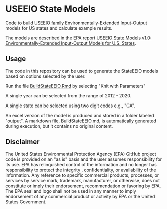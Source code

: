 # USEEIO State Models
Code to build [USEEIO family](https://www.epa.gov/land-research/us-environmentally-extended-input-output-useeio-models) Environmentally-Extended Input-Output models for US states and calculate example results.

The models are described in the EPA report [USEEIO State Models v1.0: Environmentally-Extended Input-Output Models for U.S. States](https://cfpub.epa.gov/si/si_public_search_results.cfm?simpleSearch=0&showCriteria=2&sortBy=pubDate&searchAll=useeio+state+models&TIMSType=Published+Report&dateBeginPublishedPresented=).

## Usage

The code in this repository can be used to generate the StateEEIO models based on options selected by the user.

Run the file [BuildStateEEIO.Rmd](BuildStateEEIO.rmd) by selecting "Knit with Parameters"

A single year can be selected from the range of 2012 - 2020.

A single state can be selected using two digit codes e.g., "GA".

An excel version of the model is produced and stored in a folder labeled "output". A markdown file, BuildStateEEIO.md, is automatically generated during execution, but it contains no original content.

## Disclaimer
The United States Environmental Protection Agency (EPA) GitHub project code is provided on an "as is" basis and the user assumes responsibility for its use. EPA has relinquished control of the information and no longer has responsibility to protect the integrity , confidentiality, or availability of the information.  Any reference to specific commercial products, processes, or services by service mark, trademark, manufacturer, or otherwise, does not constitute or imply their endorsement, recommendation or favoring by EPA. The EPA seal and logo shall not be used in any manner to imply endorsement of any commercial product or activity by EPA or the United States Government.

